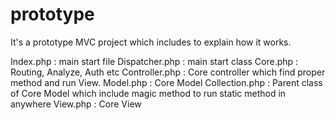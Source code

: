 # prototype

It's a prototype MVC project which includes to explain how it works.

Index.php : main start file
Dispatcher.php : main start class
Core.php : Routing, Analyze, Auth etc
Controller.php : Core controller which find proper method and run View.
Model.php : Core Model
Collection.php : Parent class of Core Model which include magic method to run static method in anywhere
View.php : Core View
